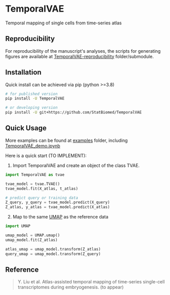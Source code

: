 # TemporalVAE
Temporal mapping of single cells from time-series atlas

## Reproducibility
For reproducibility of the manuscript's analyses, the scripts for generating figures are available at 
[TemporalVAE-reproducibility](https://github.com/StatBiomed/TemporalVAE-reproducibility) 
folder/submodule.


## Installation

Quick install can be achieved via pip (python >=3.8)

```bash
# for published version
pip install -U TemporalVAE

# or developing version
pip install -U git+https://github.com/StatBiomed/TemporalVAE
```

## Quick Usage

More examples can be found at [examples](./examples) folder, including
[TemporalVAE_demo.ipynb](./examples/TemporalVAE_embryoBetaCells_demo.ipynb)


Here is a quick start (TO IMPLEMENT):

1. Import TemporalVAE and create an object of the class TVAE.

```python
import TemporalVAE as tvae

tvae_model = tvae.TVAE()
tvae_model.fit(X_atlas, t_atlas)

# predict query or training data
Z_query, y_query = tvae_model.predict(X_query)
Z_atlas, y_atlas = tvae_model.predict(X_atlas)
```

2. Map to the same 
   [UMAP](https://umap-learn.readthedocs.io/en/latest/api.html#umap.umap_.UMAP) 
   as the reference data

```python
import UMAP

umap_model = UMAP.umap()
umap_model.fit(Z_atlas)

atlas_umap = umap_model.transform(Z_atlas)
query_umap = umap_model.transform(Z_query)
```


## Reference

> Y. Liu et al. Atlas-assisted temporal mapping of time-series single-cell transcriptomes during embryogenesis. (to appear)

